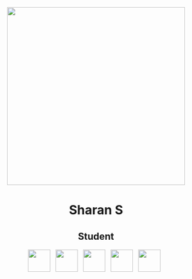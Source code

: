 <p align="center">
<img src="img/[filename]" height="400">

<h1 align="center">Sharan S</h1>

<h2 align="center">Student</h2>

<p align='center'>
  <a href="sharan456789@gmail.com"><img height="50" src="img/gmail.png?raw=true"></a>&nbsp;&nbsp;
  <a href="https://www.linkedin.com/in/sharan-s-2210/"><img height="50" src="img/linkedin.png?raw=true"></a>&nbsp;&nbsp;
  <a href="https://medium.com/@[medium account]"><img height="50" src="img/medium.png?raw=true"></a>&nbsp;&nbsp;
  <a href="https://twitter.com/[twitter handle]"><img height="50" src="img/twitter.png?raw=true"></a>&nbsp;&nbsp;
  <a href="[portfolio]"><img height="50" src="img/website.png?raw=true"></a>&nbsp;&nbsp;
</p>
</p>
